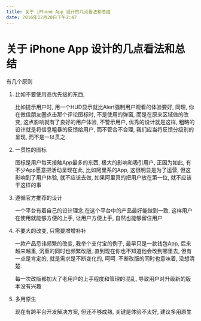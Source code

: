 ```yaml
---
title: 关于 iPhone App 设计的几点看法和总结
date: 2016年12月20日下午2:47
---
```




# 关于 iPhone App 设计的几点看法和总结

有几个原则

1. 比如不要使用高优先级的东西,

   比如提示用户时, 用一个HUD显示就比Alert强制用户观看的体验要好, 同理, 你在微信朋友圈点击那个评论图标时, 不是使用的弹窗, 而是在原来区域做的改变, 这点影响就有了良好的用户体验, 不警示用户, 优秀的设计就是这样, 粗略的设计就是将信息粗暴的反馈给用户, 而不管合不合理, 我们应当将反馈分级别的呈现, 而不是一以贯之.

2. 一贯性的图标

   图标是用户每天接触App最多的东西, 极大的影响和吸引用户, 正因为如此, 有不少App愿意把活动呈现在此, 比如阿里系的App, 这很明显是为了运营, 但这影响到了用户体验, 就不应该去做, 如果阿里真的把用户放在第一位, 就不应该干这样的事

3. 遵循官方推荐的设计

   一个平台有着自己的设计理念,在这个平台中的产品最好能做到一致, 这样用户在使用就能够方便的上手, 让用户方便上手, 自然也能够留住用户

4. 不要大的改变, 只需要增增补补

   一款产品忌讳频繁的改变, 我举个支付宝的例子, 最早只是一款钱包App, 后来越来越重, 沉重的同时也频繁改版, 直到现在你也不知道他会改到哪里去, 但有一点是肯定的, 就是需求是不断变化的, 呵呵. 不断改版的同时也意味着, 没想清楚. 

   每一次改版都加大了老用户的上手程度和管理的混乱, 导致用户对升级新的版本没有兴趣

5. 多用原生

   现在有跨平台开发解决方案, 但还不够成熟, 关键是体验不太好, 建议多用原生

   ​